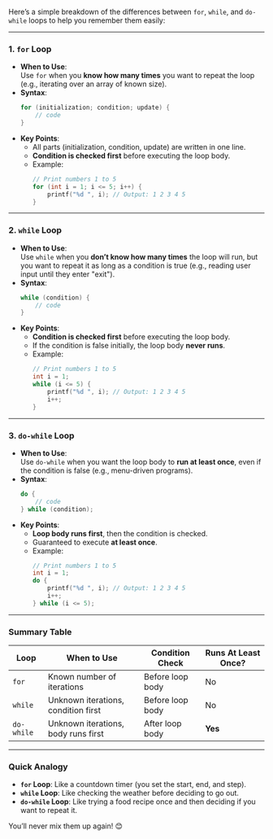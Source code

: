 Here’s a simple breakdown of the differences between `for`, `while`, and `do-while` loops to help you remember them easily:

---

### **1. `for` Loop**
- **When to Use**:  
  Use `for` when you **know how many times** you want to repeat the loop (e.g., iterating over an array of known size).  
- **Syntax**:  
  ```c
  for (initialization; condition; update) {
      // code
  }
  ```
- **Key Points**:  
  - All parts (initialization, condition, update) are written in one line.  
  - **Condition is checked first** before executing the loop body.  
  - Example:  
    ```c
    // Print numbers 1 to 5
    for (int i = 1; i <= 5; i++) {
        printf("%d ", i); // Output: 1 2 3 4 5
    }
    ```

---

### **2. `while` Loop**
- **When to Use**:  
  Use `while` when you **don’t know how many times** the loop will run, but you want to repeat it as long as a condition is true (e.g., reading user input until they enter "exit").  
- **Syntax**:  
  ```c
  while (condition) {
      // code
  }
  ```
- **Key Points**:  
  - **Condition is checked first** before executing the loop body.  
  - If the condition is false initially, the loop body **never runs**.  
  - Example:  
    ```c
    // Print numbers 1 to 5
    int i = 1;
    while (i <= 5) {
        printf("%d ", i); // Output: 1 2 3 4 5
        i++;
    }
    ```

---

### **3. `do-while` Loop**
- **When to Use**:  
  Use `do-while` when you want the loop body to **run at least once**, even if the condition is false (e.g., menu-driven programs).  
- **Syntax**:  
  ```c
  do {
      // code
  } while (condition);
  ```
- **Key Points**:  
  - **Loop body runs first**, then the condition is checked.  
  - Guaranteed to execute **at least once**.  
  - Example:  
    ```c
    // Print numbers 1 to 5
    int i = 1;
    do {
        printf("%d ", i); // Output: 1 2 3 4 5
        i++;
    } while (i <= 5);
    ```

---

### **Summary Table**  
| **Loop**      | **When to Use**                          | **Condition Check** | **Runs At Least Once?** |  
|---------------|------------------------------------------|---------------------|--------------------------|  
| `for`         | Known number of iterations               | Before loop body    | No                       |  
| `while`       | Unknown iterations, condition first      | Before loop body    | No                       |  
| `do-while`    | Unknown iterations, body runs first      | After loop body     | **Yes**                  |  

---

### **Quick Analogy**  
- **`for` Loop**: Like a countdown timer (you set the start, end, and step).  
- **`while` Loop**: Like checking the weather before deciding to go out.  
- **`do-while` Loop**: Like trying a food recipe once and then deciding if you want to repeat it.  

You’ll never mix them up again! 😊
